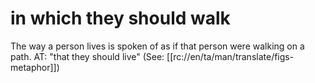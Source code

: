 # in which they should walk

The way a person lives is spoken of as if that person were walking on a path. AT: "that they should live" (See: [[rc://en/ta/man/translate/figs-metaphor]])

